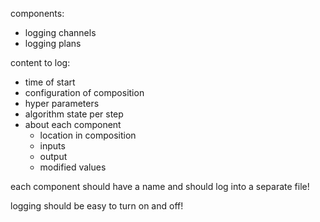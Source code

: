 components:
- logging channels
- logging plans

content to log:
- time of start
- configuration of composition
- hyper parameters
- algorithm state per step
- about each component
  - location in composition
  - inputs
  - output
  - modified values

each component should have a name and should log into a separate file!

logging should be easy to turn on and off!